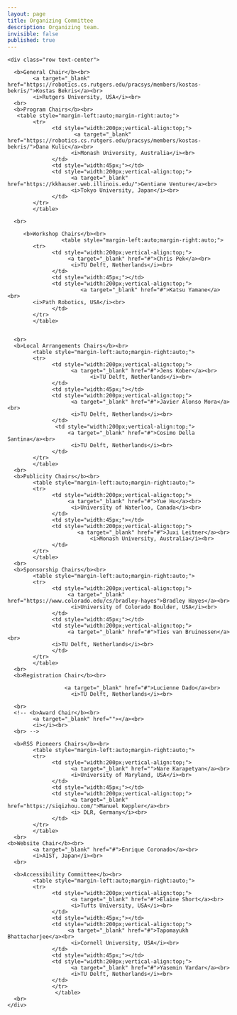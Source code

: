 ```yaml
---
layout: page
title: Organizing Committee
description: Organizing team.
invisible: false
published: true
---
```



<div>

    <div class="row text-center">

      <b>General Chair</b><br>
            <a target="_blank" href="https://robotics.cs.rutgers.edu/pracsys/members/kostas-bekris/">Kostas Bekris</a><br>
            <i>Rutgers University, USA</i><br>
      <br>
      <b>Program Chairs</b><br>
       <table style="margin-left:auto;margin-right:auto;">
            <tr>
                  <td style="width:200px;vertical-align:top;">
                         <a target="_blank" href="https://robotics.cs.rutgers.edu/pracsys/members/kostas-bekris/">Dana Kulic</a><br>
                        <i>Monash University, Australia</i><br>
                  </td>
                  <td style="width:45px;"></td>
                  <td style="width:200px;vertical-align:top;">
                        <a target="_blank" href="https://kkhauser.web.illinois.edu/">Gentiane Venture</a><br>
                        <i>Tokyo University, Japan</i><br>
                  </td>
            </tr>
            </table>
            
      <br>
   
         <b>Workshop Chairs</b><br>
                     <table style="margin-left:auto;margin-right:auto;">
            <tr>
                  <td style="width:200px;vertical-align:top;">
                       <a target="_blank" href="#">Chris Pek</a><br>
                        <i>TU Delft, Netherlands</i><br>
                  </td>
                  <td style="width:45px;"></td>
                  <td style="width:200px;vertical-align:top;">
                           <a target="_blank" href="#">Katsu Yamane</a><br>
            <i>Path Robotics, USA</i><br>
                  </td>
            </tr>
            </table>
           
           
      <br>
      <b>Local Arrangements Chairs</b><br>
            <table style="margin-left:auto;margin-right:auto;">
            <tr>
                  <td style="width:200px;vertical-align:top;">
                        <a target="_blank" href="#">Jens Kober</a><br>
                              <i>TU Delft, Netherlands</i><br>
                  </td>
                  <td style="width:45px;"></td>
                  <td style="width:200px;vertical-align:top;">
                        <a target="_blank" href="#">Javier Alonso Mora</a><br>
                        <i>TU Delft, Netherlands</i><br>
                  </td>
                   <td style="width:200px;vertical-align:top;">
                       <a target="_blank" href="#">Cosimo Della Santina</a><br>
                        <i>TU Delft, Netherlands</i><br>
                  </td>
            </tr>
            </table>
      <br>
      <b>Publicity Chairs</b><br>
            <table style="margin-left:auto;margin-right:auto;">
            <tr>
                  <td style="width:200px;vertical-align:top;">
                       <a target="_blank" href="#">Yue Hu</a><br>
                        <i>University of Waterloo, Canada</i><br>
                  </td>
                  <td style="width:45px;"></td>
                  <td style="width:200px;vertical-align:top;">
                          <a target="_blank" href="#">Juxi Leitner</a><br>
                              <i>Monash University, Australia</i><br>
                  </td>
            </tr>
            </table>
      <br>
      <b>Sponsorship Chairs</b><br>
            <table style="margin-left:auto;margin-right:auto;">
            <tr>
                  <td style="width:200px;vertical-align:top;">
                       <a target="_blank" href="https://www.colorado.edu/cs/bradley-hayes">Bradley Hayes</a><br>
                        <i>University of Colorado Boulder, USA</i><br>
                  </td>
                  <td style="width:45px;"></td>
                  <td style="width:200px;vertical-align:top;">
                       <a target="_blank" href="#">Ties van Bruinessen</a><br>
                  <i>TU Delft, Netherlands</i><br>
                  </td>
            </tr>
            </table>
      <br>
      <b>Registration Chair</b><br>
           
                      <a target="_blank" href="#">Lucienne Dado</a><br>
                        <i>TU Delft, Netherlands</i><br>
          
      <br>
      <!-- <b>Award Chair</b><br>
            <a target="_blank" href=""></a><br>
            <i></i><br>
      <br> -->
  
      <b>RSS Pioneers Chairs</b><br>
            <table style="margin-left:auto;margin-right:auto;">
            <tr>
                  <td style="width:200px;vertical-align:top;">
                        <a target="_blank" href="">Nare Karapetyan</a><br>
                        <i>University of Maryland, USA</i><br>
                  </td>
                  <td style="width:45px;"></td>
                  <td style="width:200px;vertical-align:top;">
                        <a target="_blank" href="https://siqizhou.com/">Manuel Keppler</a><br>
                        <i> DLR, Germany</i><br>
                  </td>
            </tr>
            </table>
      <br>
	<b>Website Chair</b><br>
            <a target="_blank" href="#">Enrique Coronado</a><br>
            <i>AIST, Japan</i><br>
      <br>

      <b>Accessibility Committee</b><br>
            <table style="margin-left:auto;margin-right:auto;">
            <tr>
                  <td style="width:200px;vertical-align:top;">
                        <a target="_blank" href="#">Elaine Short</a><br>
                        <i>Tufts University, USA</i><br>
                  </td>
                  <td style="width:45px;"></td>
                  <td style="width:200px;vertical-align:top;">
                       <a target="_blank" href="#">Tapomayukh Bhattacharjee</a><br>
                        <i>Cornell University, USA</i><br>
                  </td>
                  <td style="width:45px;"></td>
                  <td style="width:200px;vertical-align:top;">
                        <a target="_blank" href="#">Yasemin Vardar</a><br>
                        <i>TU Delft, Netherlands</i><br>
                  </td>
                  </tr>
                   </table>
      <br>
    </div>

</div>








